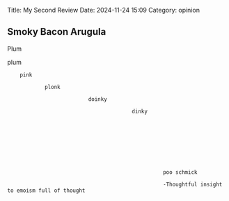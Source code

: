 Title: My Second Review
Date: 2024-11-24 15:09
Category: opinion

## Smoky Bacon Arugula

Plum 


plum 



        pink 
                
                plonk 
                
                              doinky 
                              
                                            dinky 
                                            
                                            
                                            
                                            
                                            
                                            


                                        
                                                      poo schmick

                                                      -Thoughtful insight to emoism full of thought